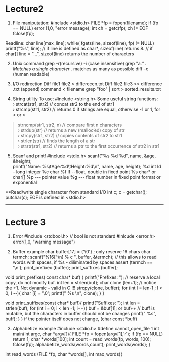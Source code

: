 # Lecture2
 
1. File maniputation: 
#include <stdio.h> 
FILE *fp = fopen(filename); 
if (fp == NULL) error (1,0, "error message); 
int ch = getc(fp); 
ch != EOF 
fclose(fp); 
 
Readline: 
    char line[max_line]; 
    while( fgets(line, sizeof(line), fp) != NULL) printf("%s", line); 
  // if line is defined as char*, sizeof(line) returns 8. 
  // if char[] line = "…", sizeof(line) returns the number of characters 
 
2. Unix command 
grep –r(recursive) -i (case insensitive) 
grep "a.*" 
. Matches a single character 
.* matches as many as possible 
diff –c (human readable) 

3. I/O redirection 
Diff file1 file2 > differecen.txt 
Diff file2 file3 >> difference .txt (append) 
command < filename 
grep "foo" | sort > sorted_results.txt 

4. String utility 
To use: #include <string.h> 
Some useful string functions:  
› strcat(str1, str2) // concat str2 to the end of str1  
› strcmp(str1, str2) // returns 0 if strings are equal,  otherwise -1 or 1, for < or > 
> strncmp(str1, str2, n)  // compare first n characters  
› strdup(str) // returns a new (malloc’ed) copy of str  
› strcpy(str1, str2) // copies contents of str2 to str1  
› strlen(str) // finds the length of a str  
› strstr(str1, str2) // returns a ptr to the first occurrence  of str2 in str1 

5. Scanf and printf 
#include <stdio.h> 
scanf("%s %d %d", name, &age, &height);  
printf("Name: %s\tAge:%d\tHeight:%d\n", name, age, height); 
%d int ld - long integer 
%c char 
%f lf --float, double in fixed point 
%s char* or char[] 
%p --- pointer value 
%g --- float number in fixed point format or exponential

**Read/write single character from standard I/O
int c;
c = getchar();
putchar(c);
EOF is defined in <stdio.h>


-----------------------------------------------------------------------------------------------------
# Lecture 3
1. Error 
#include <stdbool.h>  // bool is not standard 
#inlcude <error.h> 
error(1,0, "warning message") 

2. Buffer example
char buffer[17] = {'\0'} ; only reserve 16 chars 
char termch; 
scanf("%16[^\n] % c ", buffer, &termch);  // this allows to read words with spaces, if %s - diliminated by spaces 
assert (termch == '\n'); 
print_prefixex (buffer); 
print_suffixes (buffer); 

void print_prefixes( const char* buf) { 
  printf("Prefixes: "); 
  // reserve a local copy, do not modify buf. 
  int len = strlen(buf); 
  char clone [len+1]; // notice the +1. Not dynamic – valid in C !!! 
  strcpy(clone, buffer); 
  for (int I = len-1 ; I > 0; I --){ 
    char [i] = '\0'; 
    printf(" %s \n", clone); 
  }
 }

void print_suffixes(const char* buff){
 printf("Suffixes: ");
 int len = strlen(buf);
 for (int i = 0; i < len -1; i++){
  buf = &buf[1]; or buf++ // buff is mutable, but the characters in buffer should not be changes
  printf(" %s", buff);
 }
}
if the pointer itself does not change, (char const *buff)

3. Alphabetize example
#include <stdio.h>
#define cannot_open_file 1
int main(int argc, char *argv[]){
 FILE *fp = fopen(argv[1],'r');
 if (fp == NULL) return 1;
 char *words[100];
 int count = read_words(fp, words, 100);
 fclose(fp);
 alphabetize_words(words,count);
 print_words(words);
}

int read_words (FILE *fp, char *words[], int max_words){
 
 
